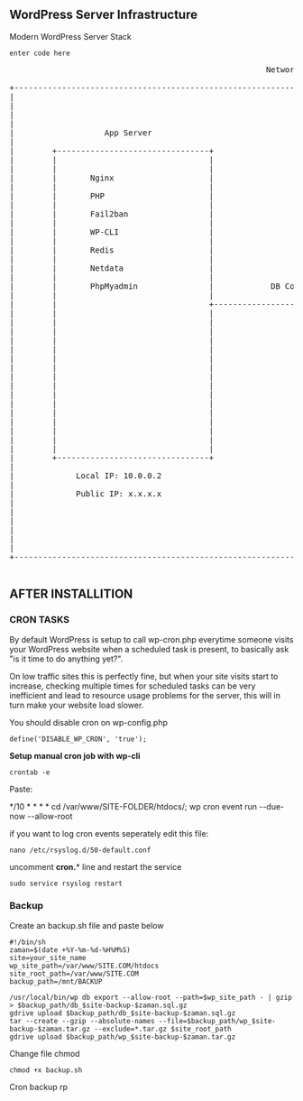 ## WordPress Server Infrastructure

Modern WordPress Server Stack

    enter code here

<pre>
                                                      Network

+-------------------------------------------------------------------------------------------------------------------+
|                                                                                                                   |
|                                                                                                                   |
|                                                                                                                   |
|                                                                                                                   |
|                   App Server                                                    DB Server                         |
|                                                                                                                   |
|        +--------------------------------+                             +------------------------------+            |
|        |                                |                             |                              |            |
|        |                                |                             |                              |            |
|        |       Nginx                    |                             |      MariaDB                 |            |
|        |                                |                             |                              |            |
|        |       PHP                      |                             |                              |            |
|        |                                |                             |                              |            |
|        |       Fail2ban                 |                             |                              |            |
|        |                                |                             |                              |            |
|        |       WP-CLI                   |                             |                              |            |
|        |                                |                             |                              |            |
|        |       Redis                    |                             |                              |            |
|        |                                |                             |                              |            |
|        |       Netdata                  |                             |                              |            |
|        |                                |                             |                              |            |
|        |       PhpMyadmin               |            DB Conn: 3306    |                              |            |
|        |                                |                             |                              |            |
|        |                                +---------------------------->+                              |            |
|        |                                |                             |                              |            |
|        |                                |                             |                              |            |
|        |                                |                             |                              |            |
|        |                                |                             |                              |            |
|        |                                |                             |                              |            |
|        |                                |                             |                              |            |
|        |                                |                             |                              |            |
|        |                                |                             |                              |            |
|        |                                |                             |                              |            |
|        |                                |                             |                              |            |
|        |                                |                             |                              |            |
|        |                                |                             |                              |            |
|        |                                |                             |                              |            |
|        |                                |                             |                              |            |
|        |                                |                             |                              |            |
|        |                                |                             |                              |            |
|        +--------------------------------+                             +------------------------------+            |
|                                                                                                                   |
|             Local IP: 10.0.0.2                                              Local IP: 10.0.0.3                    |
|                                                                                                                   |
|             Public IP: x.x.x.x                                              Public IP: x.x.x.x                    |
|                                                                                                                   |
|                                                                                                                   |
|                                                                                                                   |
|                                                                                                                   |
|                                                                                                                   |
|                                                                                                                   |
+-------------------------------------------------------------------------------------------------------------------+

</pre>


## AFTER INSTALLITION
### CRON TASKS
By default WordPress is setup to call wp-cron.php everytime someone visits your WordPress website when a scheduled task is present, to basically ask "is it time to do anything yet?".

On low traffic sites this is perfectly fine, but when your site visits start to increase, checking multiple times for scheduled tasks can be very inefficient and lead to resource usage problems for the server, this will in turn make your website load slower.

You should disable cron on wp-config.php 

    define('DISABLE_WP_CRON', 'true');
**Setup manual cron job with wp-cli**

    crontab -e
Paste:

  */10 * * * * cd /var/www/SITE-FOLDER/htdocs/; wp cron event run --due-now --allow-root
  
if you want to log cron events seperately edit this file:

    nano /etc/rsyslog.d/50-default.conf
uncomment **cron.*** line and restart the service

    sudo service rsyslog restart

### Backup
Create an backup.sh file and paste below

    #!/bin/sh
    zaman=$(date +%Y-%m-%d-%H%M%S)
    site=your_site_name
    wp_site_path=/var/www/SITE.COM/htdocs
    site_root_path=/var/www/SITE.COM
    backup_path=/mnt/BACKUP
    
    /usr/local/bin/wp db export --allow-root --path=$wp_site_path - | gzip > $backup_path/db_$site-backup-$zaman.sql.gz 
    gdrive upload $backup_path/db_$site-backup-$zaman.sql.gz
    tar --create --gzip --absolute-names --file=$backup_path/wp_$site-backup-$zaman.tar.gz --exclude=*.tar.gz $site_root_path
    gdrive upload $backup_path/wp_$site-backup-$zaman.tar.gz 

Change file chmod

    chmod +x backup.sh
Cron backup rp
<!--stackedit_data:
eyJoaXN0b3J5IjpbMTM2OTc3NzM0MywxNDE3NjAxNzc3LDE5Mz
czMzYzNDQsLTExNDI4MTUzMjEsLTg5NTgwMDk3Ml19
-->